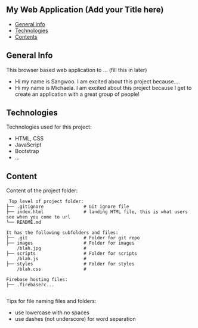 ## My Web Application (Add your Title here)

* [General info](#general-info)
* [Technologies](#technologies)
* [Contents](#content)

## General Info
This browser based web application to ... (fill this in later)
* Hi my name is Sangwoo. I am excited about this project because....
* Hi my name is Michaela. I am excited about this project because I get to create an application with a great group of people!

	
## Technologies
Technologies used for this project:
* HTML, CSS
* JavaScript
* Bootstrap 
* ...
	
## Content
Content of the project folder:

```
 Top level of project folder: 
├── .gitignore               # Git ignore file
├── index.html               # landing HTML file, this is what users see when you come to url
└── README.md

It has the following subfolders and files:
├── .git                     # Folder for git repo
├── images                   # Folder for images
    /blah.jpg                # 
├── scripts                  # Folder for scripts
    /blah.js                 # 
├── styles                   # Folder for styles
    /blah.css                # 

Firebase hosting files: 
├── .firebaserc...


```

Tips for file naming files and folders:
* use lowercase with no spaces
* use dashes (not underscore) for word separation

